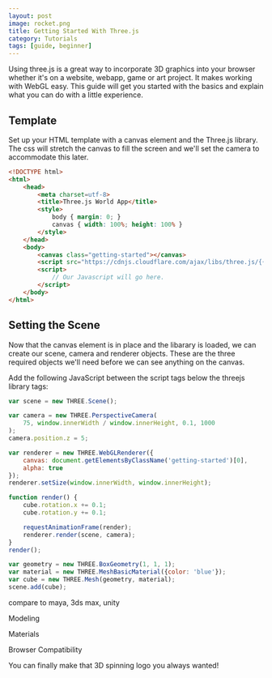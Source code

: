 ```yaml
---
layout: post
image: rocket.png
title: Getting Started With Three.js
category: Tutorials
tags: [guide, beginner]
---
```


Using three.js is a great way to incorporate 3D graphics into your browser whether it's on a<!--more--> website, webapp, game or art project. It makes working with WebGL easy. This guide will get you started with the basics and explain what you can do with a little experience.

## Template
Set up your HTML template with a canvas element and the Three.js library. The css will stretch the canvas to fill the screen and we'll set the camera to accommodate this later.

```html
<!DOCTYPE html>
<html>
	<head>
		<meta charset=utf-8>
		<title>Three.js World App</title>
		<style>
			body { margin: 0; }
			canvas { width: 100%; height: 100% }
		</style>
	</head>
	<body>
		<canvas class="getting-started"></canvas>
		<script src="https://cdnjs.cloudflare.com/ajax/libs/three.js/{{site.three_version}}/three.js"></script>
		<script>
			// Our Javascript will go here.
		</script>
	</body>
</html>
```

## Setting the Scene
Now that the canvas element is in place and the libarary is loaded, we can create our scene, camera and renderer objects. These are the three required objects we'll need before we can see anything on the canvas.

Add the following JavaScript between the script tags below the threejs library tags:

```javascript
var scene = new THREE.Scene();

var camera = new THREE.PerspectiveCamera(
	75, window.innerWidth / window.innerHeight, 0.1, 1000
);
camera.position.z = 5;

var renderer = new THREE.WebGLRenderer({
	canvas: document.getElementsByClassName('getting-started')[0],
	alpha: true
});
renderer.setSize(window.innerWidth, window.innerHeight);

function render() {
	cube.rotation.x += 0.1;
	cube.rotation.y += 0.1;

	requestAnimationFrame(render);
	renderer.render(scene, camera);
}
render();
```

```javascript
var geometry = new THREE.BoxGeometry(1, 1, 1);
var material = new THREE.MeshBasicMaterial({color: 'blue'});
var cube = new THREE.Mesh(geometry, material);
scene.add(cube);
```

compare to maya, 3ds max, unity

Modeling

Materials


Browser Compatibility

You can finally make that 3D spinning logo you always wanted!
